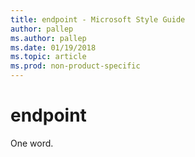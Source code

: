 ```yaml
---
title: endpoint - Microsoft Style Guide
author: pallep
ms.author: pallep
ms.date: 01/19/2018
ms.topic: article
ms.prod: non-product-specific
---
```


# endpoint

One word.
